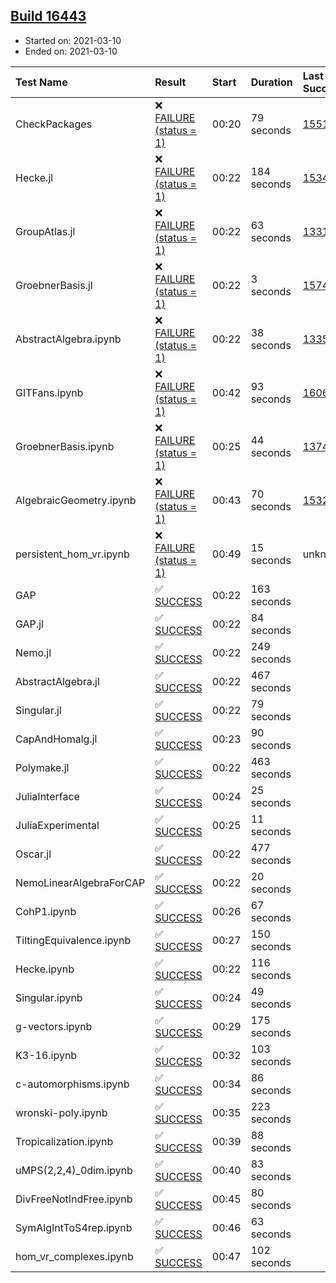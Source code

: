 ## [Build 16443](https://oscarci.mathematik.uni-kl.de/job/oscar/16443/)

* Started on: 2021-03-10
* Ended on: 2021-03-10

| Test Name    | Result | Start | Duration | Last Success | First Failure |
|:-------------|:-------|:------|:---------|:-------------|:--------------|
| CheckPackages | ❌ [FAILURE (status = 1)](https://oscarci.mathematik.uni-kl.de/job/oscar/16443/artifact/logs/build-16443/CheckPackages.log) | 00:20 | 79 seconds | [15514](https://oscarci.mathematik.uni-kl.de/job/oscar/15514/) | [15515](https://oscarci.mathematik.uni-kl.de/job/oscar/15515/) |
| Hecke.jl | ❌ [FAILURE (status = 1)](https://oscarci.mathematik.uni-kl.de/job/oscar/16443/artifact/logs/build-16443/Hecke.jl.log) | 00:22 | 184 seconds | [15344](https://oscarci.mathematik.uni-kl.de/job/oscar/15344/) | [15348](https://oscarci.mathematik.uni-kl.de/job/oscar/15348/) |
| GroupAtlas.jl | ❌ [FAILURE (status = 1)](https://oscarci.mathematik.uni-kl.de/job/oscar/16443/artifact/logs/build-16443/GroupAtlas.jl.log) | 00:22 | 63 seconds | [13311](https://oscarci.mathematik.uni-kl.de/job/oscar/13311/) | [13312](https://oscarci.mathematik.uni-kl.de/job/oscar/13312/) |
| GroebnerBasis.jl | ❌ [FAILURE (status = 1)](https://oscarci.mathematik.uni-kl.de/job/oscar/16443/artifact/logs/build-16443/GroebnerBasis.jl.log) | 00:22 | 3 seconds | [15745](https://oscarci.mathematik.uni-kl.de/job/oscar/15745/) | [15746](https://oscarci.mathematik.uni-kl.de/job/oscar/15746/) |
| AbstractAlgebra.ipynb | ❌ [FAILURE (status = 1)](https://oscarci.mathematik.uni-kl.de/job/oscar/16443/artifact/logs/build-16443/AbstractAlgebra.ipynb.log) | 00:22 | 38 seconds | [13355](https://oscarci.mathematik.uni-kl.de/job/oscar/13355/) | [13356](https://oscarci.mathematik.uni-kl.de/job/oscar/13356/) |
| GITFans.ipynb | ❌ [FAILURE (status = 1)](https://oscarci.mathematik.uni-kl.de/job/oscar/16443/artifact/logs/build-16443/GITFans.ipynb.log) | 00:42 | 93 seconds | [16068](https://oscarci.mathematik.uni-kl.de/job/oscar/16068/) | [16069](https://oscarci.mathematik.uni-kl.de/job/oscar/16069/) |
| GroebnerBasis.ipynb | ❌ [FAILURE (status = 1)](https://oscarci.mathematik.uni-kl.de/job/oscar/16443/artifact/logs/build-16443/GroebnerBasis.ipynb.log) | 00:25 | 44 seconds | [13748](https://oscarci.mathematik.uni-kl.de/job/oscar/13748/) | [13749](https://oscarci.mathematik.uni-kl.de/job/oscar/13749/) |
| AlgebraicGeometry.ipynb | ❌ [FAILURE (status = 1)](https://oscarci.mathematik.uni-kl.de/job/oscar/16443/artifact/logs/build-16443/AlgebraicGeometry.ipynb.log) | 00:43 | 70 seconds | [15322](https://oscarci.mathematik.uni-kl.de/job/oscar/15322/) | [15323](https://oscarci.mathematik.uni-kl.de/job/oscar/15323/) |
| persistent_hom_vr.ipynb | ❌ [FAILURE (status = 1)](https://oscarci.mathematik.uni-kl.de/job/oscar/16443/artifact/logs/build-16443/persistent_hom_vr.ipynb.log) | 00:49 | 15 seconds | unknown | unknown |
| GAP | ✅ [SUCCESS](https://oscarci.mathematik.uni-kl.de/job/oscar/16443/artifact/logs/build-16443/GAP.log) | 00:22 | 163 seconds |  |  |
| GAP.jl | ✅ [SUCCESS](https://oscarci.mathematik.uni-kl.de/job/oscar/16443/artifact/logs/build-16443/GAP.jl.log) | 00:22 | 84 seconds |  |  |
| Nemo.jl | ✅ [SUCCESS](https://oscarci.mathematik.uni-kl.de/job/oscar/16443/artifact/logs/build-16443/Nemo.jl.log) | 00:22 | 249 seconds |  |  |
| AbstractAlgebra.jl | ✅ [SUCCESS](https://oscarci.mathematik.uni-kl.de/job/oscar/16443/artifact/logs/build-16443/AbstractAlgebra.jl.log) | 00:22 | 467 seconds |  |  |
| Singular.jl | ✅ [SUCCESS](https://oscarci.mathematik.uni-kl.de/job/oscar/16443/artifact/logs/build-16443/Singular.jl.log) | 00:22 | 79 seconds |  |  |
| CapAndHomalg.jl | ✅ [SUCCESS](https://oscarci.mathematik.uni-kl.de/job/oscar/16443/artifact/logs/build-16443/CapAndHomalg.jl.log) | 00:23 | 90 seconds |  |  |
| Polymake.jl | ✅ [SUCCESS](https://oscarci.mathematik.uni-kl.de/job/oscar/16443/artifact/logs/build-16443/Polymake.jl.log) | 00:22 | 463 seconds |  |  |
| JuliaInterface | ✅ [SUCCESS](https://oscarci.mathematik.uni-kl.de/job/oscar/16443/artifact/logs/build-16443/JuliaInterface.log) | 00:24 | 25 seconds |  |  |
| JuliaExperimental | ✅ [SUCCESS](https://oscarci.mathematik.uni-kl.de/job/oscar/16443/artifact/logs/build-16443/JuliaExperimental.log) | 00:25 | 11 seconds |  |  |
| Oscar.jl | ✅ [SUCCESS](https://oscarci.mathematik.uni-kl.de/job/oscar/16443/artifact/logs/build-16443/Oscar.jl.log) | 00:22 | 477 seconds |  |  |
| NemoLinearAlgebraForCAP | ✅ [SUCCESS](https://oscarci.mathematik.uni-kl.de/job/oscar/16443/artifact/logs/build-16443/NemoLinearAlgebraForCAP.log) | 00:22 | 20 seconds |  |  |
| CohP1.ipynb | ✅ [SUCCESS](https://oscarci.mathematik.uni-kl.de/job/oscar/16443/artifact/logs/build-16443/CohP1.ipynb.log) | 00:26 | 67 seconds |  |  |
| TiltingEquivalence.ipynb | ✅ [SUCCESS](https://oscarci.mathematik.uni-kl.de/job/oscar/16443/artifact/logs/build-16443/TiltingEquivalence.ipynb.log) | 00:27 | 150 seconds |  |  |
| Hecke.ipynb | ✅ [SUCCESS](https://oscarci.mathematik.uni-kl.de/job/oscar/16443/artifact/logs/build-16443/Hecke.ipynb.log) | 00:22 | 116 seconds |  |  |
| Singular.ipynb | ✅ [SUCCESS](https://oscarci.mathematik.uni-kl.de/job/oscar/16443/artifact/logs/build-16443/Singular.ipynb.log) | 00:24 | 49 seconds |  |  |
| g-vectors.ipynb | ✅ [SUCCESS](https://oscarci.mathematik.uni-kl.de/job/oscar/16443/artifact/logs/build-16443/g-vectors.ipynb.log) | 00:29 | 175 seconds |  |  |
| K3-16.ipynb | ✅ [SUCCESS](https://oscarci.mathematik.uni-kl.de/job/oscar/16443/artifact/logs/build-16443/K3-16.ipynb.log) | 00:32 | 103 seconds |  |  |
| c-automorphisms.ipynb | ✅ [SUCCESS](https://oscarci.mathematik.uni-kl.de/job/oscar/16443/artifact/logs/build-16443/c-automorphisms.ipynb.log) | 00:34 | 86 seconds |  |  |
| wronski-poly.ipynb | ✅ [SUCCESS](https://oscarci.mathematik.uni-kl.de/job/oscar/16443/artifact/logs/build-16443/wronski-poly.ipynb.log) | 00:35 | 223 seconds |  |  |
| Tropicalization.ipynb | ✅ [SUCCESS](https://oscarci.mathematik.uni-kl.de/job/oscar/16443/artifact/logs/build-16443/Tropicalization.ipynb.log) | 00:39 | 88 seconds |  |  |
| uMPS(2,2,4)_0dim.ipynb | ✅ [SUCCESS](https://oscarci.mathematik.uni-kl.de/job/oscar/16443/artifact/logs/build-16443/uMPS-2-2-4-_0dim.ipynb.log) | 00:40 | 83 seconds |  |  |
| DivFreeNotIndFree.ipynb | ✅ [SUCCESS](https://oscarci.mathematik.uni-kl.de/job/oscar/16443/artifact/logs/build-16443/DivFreeNotIndFree.ipynb.log) | 00:45 | 80 seconds |  |  |
| SymAlgIntToS4rep.ipynb | ✅ [SUCCESS](https://oscarci.mathematik.uni-kl.de/job/oscar/16443/artifact/logs/build-16443/SymAlgIntToS4rep.ipynb.log) | 00:46 | 63 seconds |  |  |
| hom_vr_complexes.ipynb | ✅ [SUCCESS](https://oscarci.mathematik.uni-kl.de/job/oscar/16443/artifact/logs/build-16443/hom_vr_complexes.ipynb.log) | 00:47 | 102 seconds |  |  |
